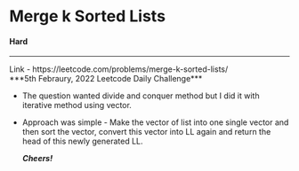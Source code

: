 # Merge k Sorted Lists

#### Hard
<hr>
Link - https://leetcode.com/problems/merge-k-sorted-lists/
<br>
***5th Febraury, 2022 Leetcode Daily Challenge***
<br>

* The question wanted divide and conquer method but I did it with iterative method using vector.
* Approach was simple - Make the vector of list into one single vector<int> and then sort the vector, convert this vector into LL again and return the head of this newly generated LL.

  ***Cheers!***
